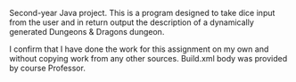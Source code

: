 Second-year Java project.
This is a program designed to take dice input from the user and in return output the description of a dynamically generated Dungeons & Dragons dungeon.

I confirm that I have done the work for this assignment on my own and without copying work from any other sources.
Build.xml body was provided by course Professor.
